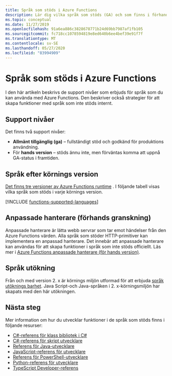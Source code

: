 ```yaml
---
title: Språk som stöds i Azure Functions
description: Lär dig vilka språk som stöds (GA) och som finns i förhands granskningen och hur du kan utöka funktions utvecklingen till andra språk.
ms.topic: conceptual
ms.date: 11/27/2019
ms.openlocfilehash: 91a6ea886c3828678771b24d69bb7987af1fb105
ms.sourcegitcommit: fc718cc1078594819e8ed640b6ee4bef39e91f7f
ms.translationtype: MT
ms.contentlocale: sv-SE
ms.lasthandoff: 05/27/2020
ms.locfileid: "83994909"
---
```

# <a name="supported-languages-in-azure-functions"></a>Språk som stöds i Azure Functions

I den här artikeln beskrivs de support nivåer som erbjuds för språk som du kan använda med Azure Functions. Den beskriver också strategier för att skapa funktioner med språk som inte stöds internt.

## <a name="levels-of-support"></a>Support nivåer

Det finns två support nivåer:

* **Allmänt tillgänglig (ga)** – fullständigt stöd och godkänd för produktions användning.
* För **hands version** – stöds ännu inte, men förväntas komma att uppnå GA-status i framtiden.

## <a name="languages-by-runtime-version"></a>Språk efter körnings version 

[Det finns tre versioner av Azure Functions runtime](functions-versions.md) . I följande tabell visas vilka språk som stöds i varje körnings version.

[!INCLUDE [functions-supported-languages](../../includes/functions-supported-languages.md)]

## <a name="custom-handlers-preview"></a>Anpassade hanterare (förhands granskning) 

Anpassade hanterare är lätta webb servrar som tar emot händelser från den Azure Functions värden. Alla språk som stöder HTTP-primitiver kan implementera en anpassad hanterare. Det innebär att anpassade hanterare kan användas för att skapa funktioner i språk som inte stöds officiellt. Läs mer i [Azure Functions anpassade hanterare (för hands version)](functions-custom-handlers.md).

## <a name="language-extensibility"></a>Språk utökning

Från och med version 2. x är körnings miljön utformad för att erbjuda [språk utöknings barhet](https://github.com/Azure/azure-webjobs-sdk-script/wiki/Language-Extensibility). Java Script-och Java-språken i 2. x-körningsmiljön har skapats med den här utökningen.

## <a name="next-steps"></a>Nästa steg

Mer information om hur du utvecklar funktioner i de språk som stöds finns i följande resurser:

+ [C#-referens för klass bibliotek i C#](functions-dotnet-class-library.md)
+ [C#-referens för skript utvecklare](functions-reference-csharp.md)
+ [Referens för Java-utvecklare](functions-reference-java.md)
+ [JavaScript-referens för utvecklare](functions-reference-node.md)
+ [Referens för PowerShell-utvecklare](functions-reference-powershell.md)
+ [Python-referens för utvecklare](functions-reference-python.md)
+ [TypeScript Developer-referens](functions-reference-node.md#typescript)
